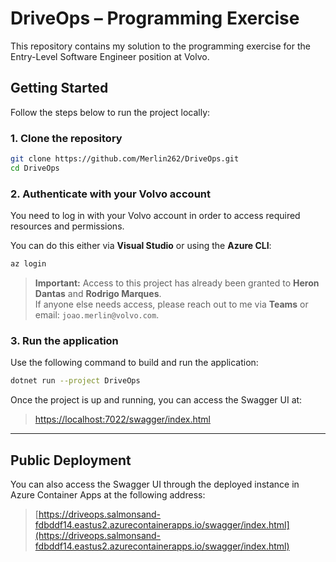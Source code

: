 # DriveOps – Programming Exercise

This repository contains my solution to the programming exercise for the Entry-Level Software Engineer position at Volvo.

## Getting Started

Follow the steps below to run the project locally:

### 1. Clone the repository

```bash
git clone https://github.com/Merlin262/DriveOps.git
cd DriveOps
```

### 2. Authenticate with your Volvo account

You need to log in with your Volvo account in order to access required resources and permissions.

You can do this either via **Visual Studio** or using the **Azure CLI**:

```bash
az login
```

> **Important:** Access to this project has already been granted to **Heron Dantas** and **Rodrigo Marques**.  
> If anyone else needs access, please reach out to me via **Teams** or email: `joao.merlin@volvo.com`.

### 3. Run the application

Use the following command to build and run the application:

```bash
dotnet run --project DriveOps
```

Once the project is up and running, you can access the Swagger UI at:

> [https://localhost:7022/swagger/index.html](https://localhost:7022/swagger/index.html)

---

## Public Deployment

You can also access the Swagger UI through the deployed instance in Azure Container Apps at the following address:

> [https://driveops.salmonsand-fdbddf14.eastus2.azurecontainerapps.io/swagger/index.html](https://driveops.salmonsand-fdbddf14.eastus2.azurecontainerapps.io/swagger/index.html)
